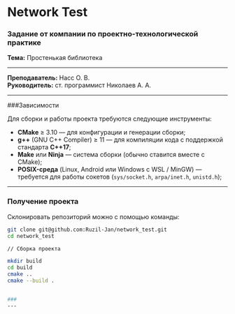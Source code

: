 # Network Test

### Задание от компании по проектно-технологической практике
**Тема:** Простенькая библиотека

---

**Преподаватель:** Насс О. В.  
**Руководитель:** ст. программист Николаев А. А.

---

###Зависимости

Для сборки и работы проекта требуются следующие инструменты:

- **CMake** ≥ 3.10 — для конфигурации и генерации сборки;  
- **g++** (GNU C++ Compiler) ≥ 11 — для компиляции кода с поддержкой стандарта **C++17**;  
- **Make** или **Ninja** — система сборки (обычно ставится вместе с CMake);  
- **POSIX-среда** (Linux, Android или Windows с WSL / MinGW) — требуется для работы сокетов (`sys/socket.h`, `arpa/inet.h`, `unistd.h`);  

---


### Получение проекта

Склонировать репозиторий можно с помощью команды:

```bash
git clone git@github.com:Ruzil-Jan/network_test.git
cd network_test

// Сборка проекта

mkdir build
cd build
cmake ..
cmake --build .


### 
---
